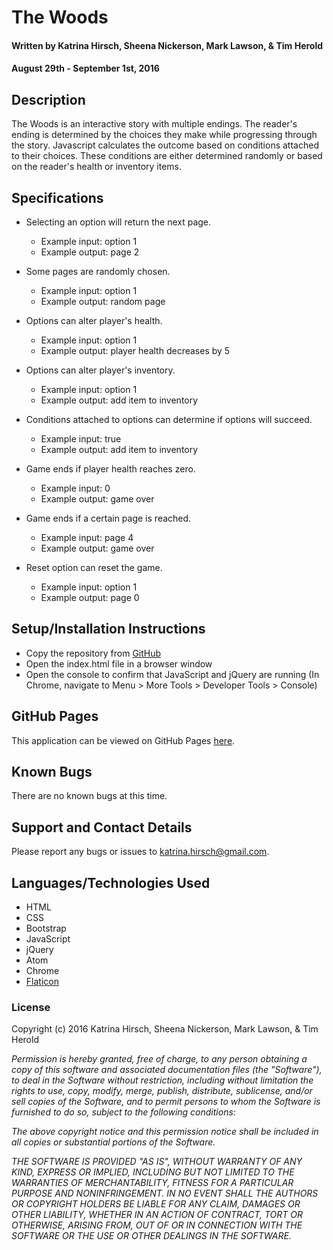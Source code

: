 # The Woods #

#### Written by Katrina Hirsch, Sheena Nickerson, Mark Lawson, & Tim Herold
#### August 29th - September 1st, 2016

## Description ##

The Woods is an interactive story with multiple endings. The reader's ending is determined by the choices they make while progressing through the story. Javascript calculates the outcome based on conditions attached to their choices. These conditions are either determined randomly or based on the reader's health or inventory items.

## Specifications ##

* Selecting an option will return the next page.
  * Example input: option 1
  * Example output: page 2

* Some pages are randomly chosen.
  * Example input: option 1
  * Example output: random page

* Options can alter player's health.
  * Example input: option 1
  * Example output: player health decreases by 5

* Options can alter player's inventory.
  * Example input: option 1
  * Example output: add item to inventory

* Conditions attached to options can determine if options will succeed.
  * Example input: true
  * Example output: add item to inventory

* Game ends if player health reaches zero.
  * Example input: 0
  * Example output: game over

* Game ends if a certain page is reached.
  * Example input: page 4
  * Example output: game over

* Reset option can reset the game.
  * Example input: option 1
  * Example output: page 0

## Setup/Installation Instructions ##

* Copy the repository from [GitHub](https://github.com/khirsch/the-woods/)
* Open the index.html file in a browser window
* Open the console to confirm that JavaScript and jQuery are running (In Chrome, navigate to Menu > More Tools > Developer Tools > Console)

## GitHub Pages ##

This application can be viewed on GitHub Pages [here](https://khirsch.github.io/the-woods/).

## Known Bugs ##

There are no known bugs at this time.

## Support and Contact Details ##

Please report any bugs or issues to katrina.hirsch@gmail.com.

## Languages/Technologies Used ##

* HTML
* CSS
* Bootstrap
* JavaScript
* jQuery
* Atom
* Chrome
* [Flaticon](http://www.flaticon.com/)

### License ###

Copyright (c) 2016 Katrina Hirsch, Sheena Nickerson, Mark Lawson, & Tim Herold

_Permission is hereby granted, free of charge, to any person obtaining a copy of this software and associated documentation files (the "Software"), to deal in the Software without restriction, including without limitation the rights to use, copy, modify, merge, publish, distribute, sublicense, and/or sell copies of the Software, and to permit persons to whom the Software is furnished to do so, subject to the following conditions:_

_The above copyright notice and this permission notice shall be included in all copies or substantial portions of the Software._

_THE SOFTWARE IS PROVIDED "AS IS", WITHOUT WARRANTY OF ANY KIND, EXPRESS OR IMPLIED, INCLUDING BUT NOT LIMITED TO THE WARRANTIES OF MERCHANTABILITY, FITNESS FOR A PARTICULAR PURPOSE AND NONINFRINGEMENT. IN NO EVENT SHALL THE AUTHORS OR COPYRIGHT HOLDERS BE LIABLE FOR ANY CLAIM, DAMAGES OR OTHER LIABILITY, WHETHER IN AN ACTION OF CONTRACT, TORT OR OTHERWISE, ARISING FROM, OUT OF OR IN CONNECTION WITH THE SOFTWARE OR THE USE OR OTHER DEALINGS IN THE SOFTWARE._
